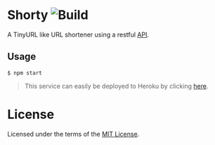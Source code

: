 Shorty ![Build](https://img.shields.io/travis/cuhsat/shorty.svg)
======
A TinyURL like URL shortener using a restful [API](api.raml).

Usage
-----
```
$ npm start
```

> This service can easily be deployed to Heroku by clicking
> [here](https://heroku.com/deploy?template=https://github.com/cuhsat/shorty).

License
=======
Licensed under the terms of the [MIT License](LICENSE).
